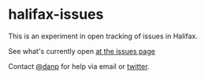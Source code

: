 # halifax-issues

This is an experiment in open tracking of issues in Halifax.

See what's currently open [at the issues page](https://github.com/danp/halifax-issues/issues)

Contact [@danp](http://github.com/danp) for help via email or [twitter](https://twitter.com/danp128).
